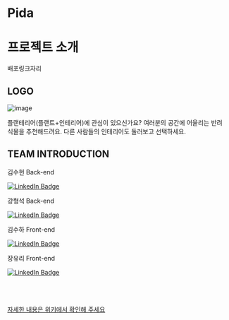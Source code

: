 # Pida

# 프로젝트 소개
배포링크자리

## LOGO
![image](https://user-images.githubusercontent.com/55533303/164037728-2fc656f2-0853-4499-8b58-6aa26336342f.png)


플랜테리어(플랜트+인테리어)에 관심이 있으신가요? 
여러분의 공간에 어울리는 반려 식물을 추천해드려요.
다른 사람들의 인테리어도 둘러보고 선택하세요.



## TEAM INTRODUCTION

<summary>김수현 Back-end</summary>

[![LinkedIn Badge](https://img.shields.io/badge/suxxzzy-181717?style=flat-square&logo=Github&logoColor=white&link=https://github.com/codestates/Pida/wiki/Team)](https://github.com/suxxzzy)

<summary>강형석 Back-end</summary>

[![LinkedIn Badge](https://img.shields.io/badge/neroaki-181717?style=flat-square&logo=Github&logoColor=white&link=https://github.com/codestates/Pida/wiki/Team)](https://github.com/neroaki)

 <summary>김수하 Front-end</summary>

[![LinkedIn Badge](https://img.shields.io/badge/osuhao-181717?style=flat-square&logo=Github&logoColor=white&link=https://github.com/codestates/Pida/wiki/Team)](https://github.com/osuhao)


  <summary>장유리 Front-end</summary>
  
[![LinkedIn Badge](https://img.shields.io/badge/yuriiiiiiiiiii-181717?style=flat-square&logo=Github&logoColor=white&link=https://github.com/codestates/Pida/wiki/Team)](https://github.com/yuriiiiiiiiiii)


<br/><br/><br/> 
[자세한 내용은 위키에서 확인해 주세요](https://github.com/codestates/Pida/wiki)
